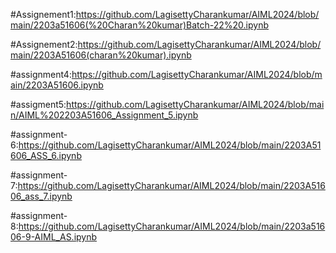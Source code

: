 #Assignement1:https://github.com/LagisettyCharankumar/AIML2024/blob/main/2203a51606(%20Charan%20kumar)Batch-22%20.ipynb

#Assignement2:https://github.com/LagisettyCharankumar/AIML2024/blob/main/2203A51606(charan%20kumar).ipynb

#assignment4:https://github.com/LagisettyCharankumar/AIML2024/blob/main/2203A51606.ipynb

#assigment5:https://github.com/LagisettyCharankumar/AIML2024/blob/main/AIML%202203A51606_Assignment_5.ipynb

#assignment-6:https://github.com/LagisettyCharankumar/AIML2024/blob/main/2203A51606_ASS_6.ipynb

#assignment-7:https://github.com/LagisettyCharankumar/AIML2024/blob/main/2203A51606_ass_7.ipynb


#assignment-8:https://github.com/LagisettyCharankumar/AIML2024/blob/main/2203a51606-9-AIML_AS.ipynb
